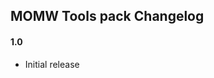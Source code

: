 ## MOMW Tools pack Changelog

#### 1.0

* Initial release

<!-- [Download Link](https://gitlab.com/modding-openmw/momw-configurator/-/packages/) -->
